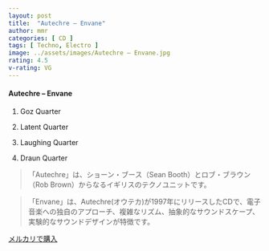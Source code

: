 ```yaml
---
layout: post
title:  "Autechre – Envane"
author: mmr
categories: [ CD ]
tags: [ Techno, Electro ]
image: ../assets/images/Autechre – Envane.jpg
rating: 4.5
v-rating: VG
---
```


#### Autechre – Envane

1. Goz Quarter

2. Latent Quarter

3. Laughing Quarter

4. Draun Quarter

> 「Autechre」は、ショーン・ブース（Sean Booth）とロブ・ブラウン（Rob Brown）からなるイギリスのテクノユニットです。

> 「Envane」は、Autechre(オウテカ)が1997年にリリースしたCDで、電子音楽への独自のアプローチ、複雑なリズム、抽象的なサウンドスケープ、実験的なサウンドデザインが特徴です。


[メルカリで購入](https://jp.mercari.com/item/m70361302879)

